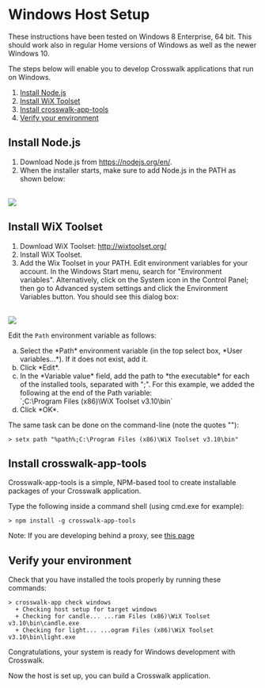 # Windows Host Setup

These instructions have been tested on Windows 8 Enterprise, 64 bit. This should work also in regular Home versions of Windows as well as the newer Windows 10.

The steps below will enable you to develop Crosswalk applications that run on Windows.

1.  [Install Node.js](#Install-Nodejs)
2.  [Install WiX Toolset](#Install-WiX-Toolset)
3.  [Install crosswalk-app-tools](#Install-crosswalk-app-tools)
4.  [Verify your environment](#Verify-your-environment)

## <a class="doc-anchor" id="Install-Nodejs"></a>Install Node.js
1.  Download Node.js from https://nodejs.org/en/.
2.  When the installer starts, make sure to add Node.js in the PATH as shown below:
<br><br>
<img src="/assets/win1-nodejs-setup.png" style="display: block; margin: 0 auto"/>

## <a class="doc-anchor" id="Install-WiX-Toolset"></a>Install WiX Toolset
1.  Download WiX Toolset:  http://wixtoolset.org/
2.  Install WiX Toolset.
3.  Add the Wix Toolset in your PATH. Edit environment variables for your account. In the Windows Start menu, search for "Environment variables". Alternatively, click on the System icon in the Control Panel; then go to Advanced system settings and click the Environment Variables button. You should see this dialog box:
<br><br>
<img src="/assets/win2-envvars.png" style="display: block; margin: 0 auto"/>

Edit the `Path` environment variable as follows:

   <ol type='a'>
    <li>Select the *Path* environment variable (in the top select box, *User variables...*).  If it does not exist, add it.</li>
    <li>Click *Edit*.</li>
    <li>In the *Variable value* field, add the path to *the executable* for each of the installed tools, separated with ";".  For this example, we added the following at the end of the Path variable:<br>
       `;C:\Program Files (x86)\WiX Toolset v3.10\bin`
    </li>
    <li>Click *OK*.</li>
   </ol>

The same task can be done on the command-line (note the quotes ""):
```cmdline
> setx path "%path%;C:\Program Files (x86)\WiX Toolset v3.10\bin"
```

## <a class="doc-anchor" id="Install-crosswalk-app-tools"></a>Install crosswalk-app-tools
Crosswalk-app-tools is a simple, NPM-based tool to create installable packages of your Crosswalk application.

Type the following inside a command shell (using cmd.exe for example):

```cmdline
> npm install -g crosswalk-app-tools
```

Note: If you are developing behind a proxy, see [this page](/documentation/npm-proxy-setup.html)

## <a class="doc-anchor" id="Verify-your-environment"></a>Verify your environment
Check that you have installed the tools properly by running these commands:

```cmdline
> crosswalk-app check windows
  + Checking host setup for target windows
  + Checking for candle... ...ram Files (x86)\WiX Toolset v3.10\bin\candle.exe
  + Checking for light... ...ogram Files (x86)\WiX Toolset v3.10\bin\light.exe
```

Congratulations, your system is ready for Windows development with Crosswalk.

Now the host is set up, you can build a Crosswalk application.
